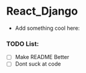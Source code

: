 # React_Django

* Add something cool here: 

### TODO List:

- [ ] Make README Better
- [ ] Dont suck at code
